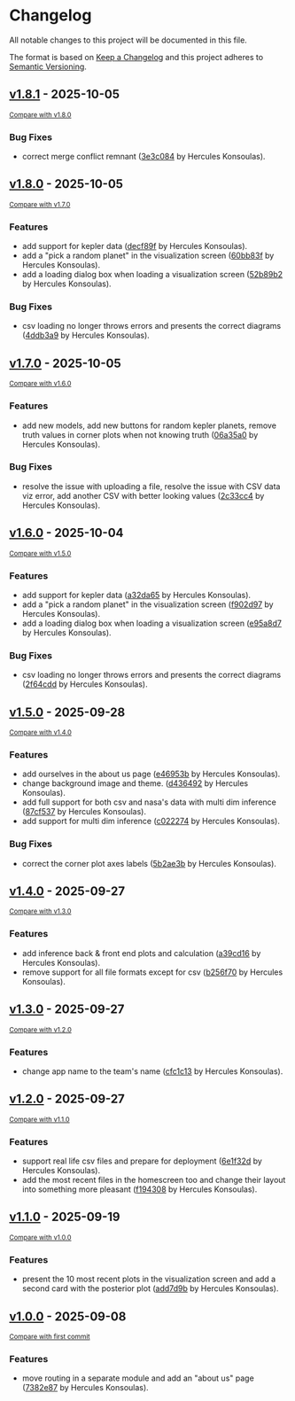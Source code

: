 # Changelog

All notable changes to this project will be documented in this file.

The format is based on [Keep a Changelog](http://keepachangelog.com/en/1.0.0/)
and this project adheres to [Semantic Versioning](http://semver.org/spec/v2.0.0.html).

<!-- insertion marker -->
## [v1.8.1](https://github.com/dyka3773/exoplings/releases/tag/v1.8.1) - 2025-10-05

<small>[Compare with v1.8.0](https://github.com/dyka3773/exoplings/compare/v1.8.0...v1.8.1)</small>

### Bug Fixes

- correct merge conflict remnant ([3e3c084](https://github.com/dyka3773/exoplings/commit/3e3c08454f662c44675b99198c9fff7a46d56965) by Hercules Konsoulas).

## [v1.8.0](https://github.com/dyka3773/exoplings/releases/tag/v1.8.0) - 2025-10-05

<small>[Compare with v1.7.0](https://github.com/dyka3773/exoplings/compare/v1.7.0...v1.8.0)</small>

### Features

- add support for kepler data ([decf89f](https://github.com/dyka3773/exoplings/commit/decf89ffa46862fb2e056d080595b286a606de04) by Hercules Konsoulas).
- add a "pick a random planet" in the visualization screen ([60bb83f](https://github.com/dyka3773/exoplings/commit/60bb83f3b9e7a4f35056758b2968d373b679bb97) by Hercules Konsoulas).
- add a loading dialog box when loading a visualization screen ([52b89b2](https://github.com/dyka3773/exoplings/commit/52b89b22673ab637f5627a52c68d53a6c748ed7c) by Hercules Konsoulas).

### Bug Fixes

- csv loading no longer throws errors and presents the correct diagrams ([4ddb3a9](https://github.com/dyka3773/exoplings/commit/4ddb3a9f3eaf92367349a6729fe781db1687f9b0) by Hercules Konsoulas).

## [v1.7.0](https://github.com/dyka3773/exoplings/releases/tag/v1.7.0) - 2025-10-05

<small>[Compare with v1.6.0](https://github.com/dyka3773/exoplings/compare/v1.6.0...v1.7.0)</small>

### Features

- add new models, add new buttons for random kepler planets, remove truth values in corner plots when not knowing truth ([06a35a0](https://github.com/dyka3773/exoplings/commit/06a35a07da868b937e0226c2aa47728909d34483) by Hercules Konsoulas).

### Bug Fixes

- resolve the issue with uploading a file, resolve the issue with CSV data viz error, add another CSV with better looking values ([2c33cc4](https://github.com/dyka3773/exoplings/commit/2c33cc470173117fbaad9e601d2fef481fc26070) by Hercules Konsoulas).

## [v1.6.0](https://github.com/dyka3773/exoplings/releases/tag/v1.6.0) - 2025-10-04

<small>[Compare with v1.5.0](https://github.com/dyka3773/exoplings/compare/v1.5.0...v1.6.0)</small>

### Features

- add support for kepler data ([a32da65](https://github.com/dyka3773/exoplings/commit/a32da65305a55259e6579ac0a13a0b366734d261) by Hercules Konsoulas).
- add a "pick a random planet" in the visualization screen ([f902d97](https://github.com/dyka3773/exoplings/commit/f902d97ed7b6d669162dff814433670d185316e1) by Hercules Konsoulas).
- add a loading dialog box when loading a visualization screen ([e95a8d7](https://github.com/dyka3773/exoplings/commit/e95a8d7c2d7372b9937184f9e8b4f1e6d6684509) by Hercules Konsoulas).

### Bug Fixes

- csv loading no longer throws errors and presents the correct diagrams ([2f64cdd](https://github.com/dyka3773/exoplings/commit/2f64cdd954fed0ed5ac4563bfba22a1ade8bff21) by Hercules Konsoulas).

## [v1.5.0](https://github.com/dyka3773/exoplings/releases/tag/v1.5.0) - 2025-09-28

<small>[Compare with v1.4.0](https://github.com/dyka3773/exoplings/compare/v1.4.0...v1.5.0)</small>

### Features

- add ourselves in the about us page ([e46953b](https://github.com/dyka3773/exoplings/commit/e46953b3bdab2b45087af5c3d53579bc1dad2f5e) by Hercules Konsoulas).
- change background image and theme. ([d436492](https://github.com/dyka3773/exoplings/commit/d4364920f4501a47f119abb9e8b7d30b0df4f17e) by Hercules Konsoulas).
- add full support for both csv and nasa's data with multi dim inference ([87cf537](https://github.com/dyka3773/exoplings/commit/87cf5370229017851ae374c495d12b014cbd5f83) by Hercules Konsoulas).
- add support for multi dim inference ([c022274](https://github.com/dyka3773/exoplings/commit/c022274f6c378b341b234070a36001114780b202) by Hercules Konsoulas).

### Bug Fixes

- correct the corner plot axes labels ([5b2ae3b](https://github.com/dyka3773/exoplings/commit/5b2ae3b8b6ba6dded40664222bc52ec73f78885c) by Hercules Konsoulas).

## [v1.4.0](https://github.com/dyka3773/exoplings/releases/tag/v1.4.0) - 2025-09-27

<small>[Compare with v1.3.0](https://github.com/dyka3773/exoplings/compare/v1.3.0...v1.4.0)</small>

### Features

- add inference back & front end plots and calculation ([a39cd16](https://github.com/dyka3773/exoplings/commit/a39cd16db94e84355966f82487e123f957d752e6) by Hercules Konsoulas).
- remove support for all file formats except for csv ([b256f70](https://github.com/dyka3773/exoplings/commit/b256f709b6048da112b47e84e56175a3497e684d) by Hercules Konsoulas).

## [v1.3.0](https://github.com/dyka3773/exoplings/releases/tag/v1.3.0) - 2025-09-27

<small>[Compare with v1.2.0](https://github.com/dyka3773/exoplings/compare/v1.2.0...v1.3.0)</small>

### Features

- change app name to the team's name ([cfc1c13](https://github.com/dyka3773/exoplings/commit/cfc1c13626d7ce822f8cec00f51251f3a1d64fe7) by Hercules Konsoulas).

## [v1.2.0](https://github.com/dyka3773/exoplings/releases/tag/v1.2.0) - 2025-09-27

<small>[Compare with v1.1.0](https://github.com/dyka3773/exoplings/compare/v1.1.0...v1.2.0)</small>

### Features

- support real life csv files and prepare for deployment ([6e1f32d](https://github.com/dyka3773/exoplings/commit/6e1f32d2e8696954b50b0522827908992f8e1200) by Hercules Konsoulas).
- add the most recent files in the homescreen too and change their layout into something more pleasant ([f194308](https://github.com/dyka3773/exoplings/commit/f194308c4ed62243188f5c64700250ea243feae8) by Hercules Konsoulas).

## [v1.1.0](https://github.com/dyka3773/exoplings/releases/tag/v1.1.0) - 2025-09-19

<small>[Compare with v1.0.0](https://github.com/dyka3773/exoplings/compare/v1.0.0...v1.1.0)</small>

### Features

- present the 10 most recent plots in the visualization screen and add a second card with the posterior plot ([add7d9b](https://github.com/dyka3773/exoplings/commit/add7d9b069e6ab5bf85268480d9a0ee6f76fed1f) by Hercules Konsoulas).

## [v1.0.0](https://github.com/dyka3773/exoplings/releases/tag/v1.0.0) - 2025-09-08

<small>[Compare with first commit](https://github.com/dyka3773/exoplings/compare/ea4ec57c3a9187bedc1dc2f607081e58b5768f1a...v1.0.0)</small>

### Features

- move routing in a separate module and add an "about us" page ([7382e87](https://github.com/dyka3773/exoplings/commit/7382e87d29a78fb3fcff55a23e3559a613abbbbb) by Hercules Konsoulas).
